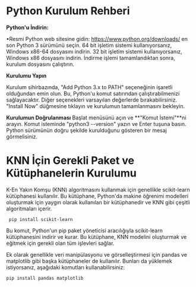 
# Python Kurulum Rehberi

**Python'u İndirin:**

•Resmi Python web sitesine gidin: https://www.python.org/downloads/  en son Python 3 sürümünü seçin.
64 bit işletim sistemi kullanıyorsanız, Windows x86-64 dosyasını indirin. 32 bit işletim sistemi kullanıyorsanız, Windows x86 dosyasını indirin.
İndirme işlemi tamamlandıktan sonra, kurulum dosyasını çalıştırın.

**Kurulumu Yapın**

Kurulum sihirbazında, "Add Python 3.x to PATH" seçeneğinin işaretli olduğundan emin olun. Bu, Python'u komut satırından çalıştırabilmenizi sağlayacaktır.
Diğer seçenekleri varsayılan değerlerde bırakabilirsiniz.
"Install Now" düğmesine tıklayın ve kurulumun tamamlanmasını bekleyin.

**Kurulumun Doğrulanması**
Başlat menüsünü açın ve **"Komut İstemi"**ni arayın.
Komut isteminde "python3 --version" yazın ve Enter tuşuna basın.
Python sürümünün doğru şekilde kurulduğunu gösteren bir mesaj görmelisiniz.

# KNN İçin Gerekli Paket ve Kütüphanelerin Kurulumu

K-En Yakın Komşu (KNN) algoritmasını kullanmak için genellikle scikit-learn kütüphanesi kullanılır. Bu kütüphane, Python'da makine öğrenimi modelleri oluşturmak için yaygın olarak kullanılan bir kütüphanedir ve KNN gibi çeşitli algoritmaları içerir.

<code> pip install scikit-learn </code>

Bu komut, Python'un pip paket yöneticisi aracılığıyla scikit-learn kütüphanesini indirir ve kurar. Bu kütüphane, KNN modelini oluşturmak ve eğitmek için gerekli olan tüm işlevleri sağlar.

Ek olarak genellikle veri manipülasyonu ve görselleştirmesi için pandas ve matplotlib gibi başka kütüphaneler de kullanılır. Bunları da yüklemek istiyorsanız, aşağıdaki komutları kullanabilirsiniz:

<code>pip install pandas matplotlib </code>
